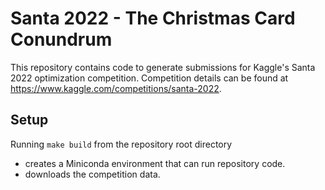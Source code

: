 # Santa 2022 - The Christmas Card Conundrum

This repository contains code to generate submissions for Kaggle's Santa 2022 optimization competition. Competition details can be found at https://www.kaggle.com/competitions/santa-2022.

## Setup
Running `make build` from the repository root directory
* creates a Miniconda environment that can run repository code.
* downloads the competition data.
